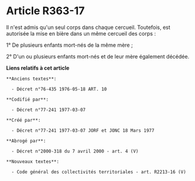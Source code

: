 # Article R363-17

Il n'est admis qu'un seul corps dans chaque cercueil. Toutefois, est autorisée la mise en bière dans un même cercueil des
corps :

1° De plusieurs enfants mort-nés de la même mère ;

2° D'un ou plusieurs enfants mort-nés et de leur mère également décédée.

**Liens relatifs à cet article**

	**Anciens textes**:

	  - Décret n°76-435 1976-05-18 ART. 10

	**Codifié par**:

	  - Décret n°77-241 1977-03-07

	**Créé par**:

	  - Décret n°77-241 1977-03-07 JORF et JONC 18 Mars 1977

	**Abrogé par**:

	  - Décret n°2000-318 du 7 avril 2000 - art. 4 (V)

	**Nouveaux textes**:

	  - Code général des collectivités territoriales - art. R2213-16 (V)
